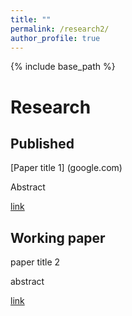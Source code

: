 ```yaml
---
title: ""
permalink: /research2/
author_profile: true
---
```


{% include base_path %}

Research
=====
## Published


[Paper title 1] (google.com)

Abstract


[link](http://google.com)


## Working paper
paper title 2

abstract

[link](google.com)
